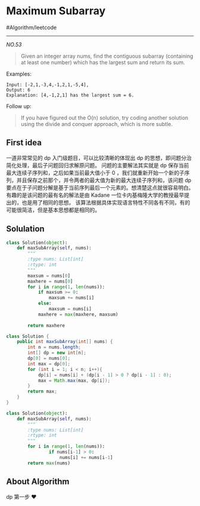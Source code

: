 # Maximum Subarray
#Algorithm/leetcode
- - - -
*NO.53*

> Given an integer array nums, find the contiguous subarray (containing at least one number) which has the largest sum and return its sum.  

Examples:

```
Input: [-2,1,-3,4,-1,2,1,-5,4],
Output: 6
Explanation: [4,-1,2,1] has the largest sum = 6.
```

Follow up:

> If you have figured out the O(n) solution, try coding another solution using the divide and conquer approach, which is more subtle.  

## First idea
一道非常常见的 dp 入门级题目，可以比较清晰的体现出 dp 的思想，即问题分治简化处理，最后子问题回归求解原问题。
问题的主要解法其实就是 dp 保存当前最大连续子序列和，之后如果当前最大值小于 0 ，我们就重新开始一个新的子序列，并且保存之前那个，并令两者的最大值为新的最大连续子序列和，该问题 dp 要点在于子问题分解是基于当前序列最后一个元素的。想清楚这点就很容易明白。
有趣的是该问题的最有名的解法是由 Kadane 一位卡内基梅隆大学的教授最早提出的，也是用了相同的思想。
该算法根据具体实现语言特性不同各有不同，有的可能很简洁，但是基本思想都是相同的。

## Solulation

```python
class Solution(object):
    def maxSubArray(self, nums):
        """
        :type nums: List[int]
        :rtype: int
        """
        maxsum = nums[0]
        maxhere = nums[0]
        for i in range(1, len(nums)):
            if maxsum >= 0:
                maxsum += nums[i]
            else:
                maxsum = nums[i]
            maxhere = max(maxhere, maxsum)
        
        return maxhere
```


```java
class Solution {
    public int maxSubArray(int[] nums) {
        int n = nums.length;
        int[] dp = new int[n];
        dp[0] = nums[0];
        int max = dp[0];
        for (int i = 1; i < n; i++){
            dp[i] = nums[i] + (dp[i - 1] > 0 ? dp[i - 1] : 0);
            max = Math.max(max, dp[i]);
        }
        return max;
    }
}
```

```python
class Solution(object):
    def maxSubArray(self, nums):
        """
        :type nums: List[int]
        :rtype: int
        """
        for i in range(1, len(nums)):
                if nums[i-1] > 0:
                    nums[i] += nums[i-1]
        return max(nums)
```

## About Algorithm
dp 第一步
❤️
